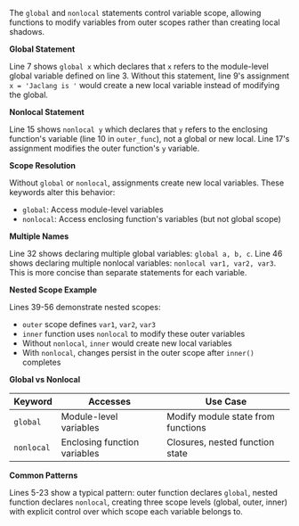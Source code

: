 The `global` and `nonlocal` statements control variable scope, allowing functions to modify variables from outer scopes rather than creating local shadows.

**Global Statement**

Line 7 shows `global x` which declares that `x` refers to the module-level global variable defined on line 3. Without this statement, line 9's assignment `x = 'Jaclang is '` would create a new local variable instead of modifying the global.

**Nonlocal Statement**

Line 15 shows `nonlocal y` which declares that `y` refers to the enclosing function's variable (line 10 in `outer_func`), not a global or new local. Line 17's assignment modifies the outer function's `y` variable.

**Scope Resolution**

Without `global` or `nonlocal`, assignments create new local variables. These keywords alter this behavior:
- `global`: Access module-level variables
- `nonlocal`: Access enclosing function's variables (but not global scope)

**Multiple Names**

Line 32 shows declaring multiple global variables: `global a, b, c`. Line 46 shows declaring multiple nonlocal variables: `nonlocal var1, var2, var3`. This is more concise than separate statements for each variable.

**Nested Scope Example**

Lines 39-56 demonstrate nested scopes:
- `outer` scope defines `var1`, `var2`, `var3`
- `inner` function uses `nonlocal` to modify these outer variables
- Without `nonlocal`, `inner` would create new local variables
- With `nonlocal`, changes persist in the outer scope after `inner()` completes

**Global vs Nonlocal**

| Keyword | Accesses | Use Case |
|---------|----------|----------|
| `global` | Module-level variables | Modify module state from functions |
| `nonlocal` | Enclosing function variables | Closures, nested function state |

**Common Patterns**

Lines 5-23 show a typical pattern: outer function declares `global`, nested function declares `nonlocal`, creating three scope levels (global, outer, inner) with explicit control over which scope each variable belongs to.